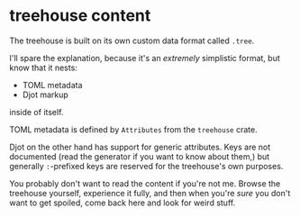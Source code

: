 # treehouse content

The treehouse is built on its own custom data format called `.tree`.

I'll spare the explanation, because it's an _extremely_ simplistic format, but know that it nests:

- TOML metadata
- Djot markup

inside of itself.

TOML metadata is defined by `Attributes` from the `treehouse` crate. 

Djot on the other hand has support for generic attributes.
Keys are not documented (read the generator if you want to know about them,) but generally `:`-prefixed keys are
reserved for the treehouse's own purposes.

You probably don't want to read the content if you're not me.
Browse the treehouse yourself, experience it fully, and then when you're _sure_ you don't want to get spoiled, come back
here and look for weird stuff.
